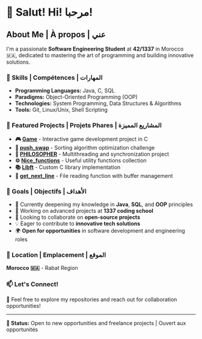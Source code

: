 # 👋 Salut! Hi! مرحبا!

## About Me | À propos | عني

I'm a passionate **Software Engineering Student** at **42/1337** in Morocco 🇲🇦, dedicated to mastering the art of programming and building innovative solutions.

### 🚀 Skills | Compétences | المهارات

- **Programming Languages:** Java, C, SQL
- **Paradigms:** Object-Oriented Programming (OOP)
- **Technologies:** System Programming, Data Structures & Algorithms
- **Tools:** Git, Linux/Unix, Shell Scripting

### 💼 Featured Projects | Projets Phares | المشاريع المميزة

- **🎮 [Game](https://github.com/kaisen1337/Game)** - Interactive game development project in C
- **🔄 [push_swap](https://github.com/kaisen1337/push_swap)** - Sorting algorithm optimization challenge
- **🧠 [PHILOSOPHER](https://github.com/kaisen1337/PHILOSOPHER)** - Multithreading and synchronization project
- **⚙️ [Nice_functions](https://github.com/kaisen1337/Nice_functions)** - Useful utility functions collection
- **📚 [Libft](https://github.com/kaisen1337/Libft)** - Custom C library implementation
- **📖 [get_next_line](https://github.com/kaisen1337/get_next_line)** - File reading function with buffer management

### 🎯 Goals | Objectifs | الأهداف

- 🌱 Currently deepening my knowledge in **Java**, **SQL**, and **OOP** principles
- 🔭 Working on advanced projects at **1337 coding school**
- 👯 Looking to collaborate on **open-source projects**
- 💡 Eager to contribute to **innovative tech solutions**
- 🌍 **Open for opportunities** in software development and engineering roles

### 📍 Location | Emplacement | الموقع

**Morocco 🇲🇦** - Rabat Region

### 📫 Let's Connect!

🔗 Feel free to explore my repositories and reach out for collaboration opportunities!

---

**💼 Status:** Open to new opportunities and freelance projects | Ouvert aux opportunités
